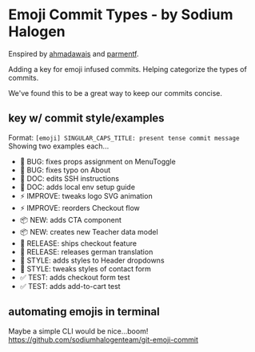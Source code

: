 # Emoji Commit Types - by Sodium Halogen

Enspired by [ahmadawais](https://github.com/ahmadawais/create-guten-block) and [parmentf](https://gist.github.com/parmentf/035de27d6ed1dce0b36a).

Adding a key for emoji infused commits. Helping categorize the types of commits.

We've found this to be a great way to keep our commits concise.

## key w/ commit style/examples

Format: `[emoji] SINGULAR_CAPS_TITLE: present tense commit message`
Showing two examples each...

* 🐛 BUG: fixes props assignment on MenuToggle
* 🐛 BUG: fixes typo on About
* 📖 DOC: edits SSH instructions
* 📖 DOC: adds local env setup guide
* ⚡ IMPROVE: tweaks logo SVG animation
* ⚡ IMPROVE: reorders Checkout flow
* 📦 NEW: adds CTA component
* 📦 NEW: creates new Teacher data model
* 🚀 RELEASE: ships checkout feature
* 🚀 RELEASE: releases german translation
* 💅 STYLE: adds styles to Header dropdowns
* 💅 STYLE: tweaks styles of contact form
* ✅ TEST: adds checkout form test
* ✅ TEST: adds add-to-cart test

## automating emojis in terminal

Maybe a simple CLI would be nice...boom!
https://github.com/sodiumhalogenteam/git-emoji-commit
